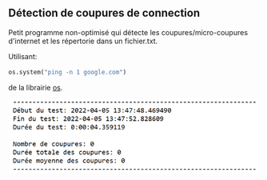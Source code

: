 ## Détection de coupures de connection

Petit programme non-optimisé qui détecte les coupures/micro-coupures d'internet et les répertorie dans un fichier.txt.

Utilisant:
```python
os.system("ping -n 1 google.com")
```
de la librairie [os](https://docs.python.org/3/library/os.html "librairie os").

![Screen du bloc final du fichier .txt](https://github.com/Eagle57f/Ping/blob/main/Capture_fichier_texte_bloc_fin.PNG "Screen bloc final")
